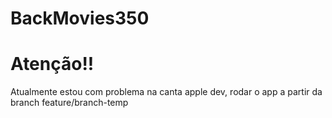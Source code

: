 # BackMovies350

# Atenção!!

Atualmente estou com problema na canta apple dev, rodar o app a partir da branch feature/branch-temp
